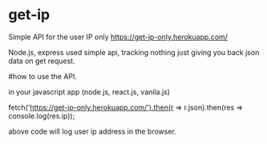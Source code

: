 # get-ip
Simple API for the user IP only
https://get-ip-only.herokuapp.com/

Node.js, express used simple api, tracking nothing just giving you back json data on get request.

#how to use the API.

in your javascript app (node.js, react.js, vanila.js)

fetch('https://get-ip-only.herokuapp.com/').then(r => r.json).then(res => console.log(res.ip));

above code will log user ip address in the browser. 
